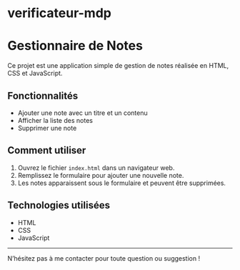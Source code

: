 # verificateur-mdp
# Gestionnaire de Notes

Ce projet est une application simple de gestion de notes réalisée en HTML, CSS et JavaScript.  

## Fonctionnalités  
- Ajouter une note avec un titre et un contenu  
- Afficher la liste des notes  
- Supprimer une note  

## Comment utiliser  
1. Ouvrez le fichier `index.html` dans un navigateur web.  
2. Remplissez le formulaire pour ajouter une nouvelle note.  
3. Les notes apparaissent sous le formulaire et peuvent être supprimées.  

## Technologies utilisées  
- HTML  
- CSS  
- JavaScript  

---

N’hésitez pas à me contacter pour toute question ou suggestion !
